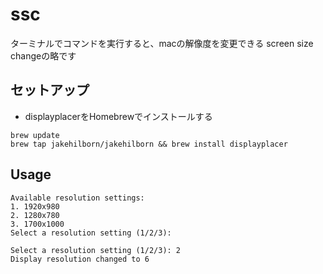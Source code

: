 # ssc
ターミナルでコマンドを実行すると、macの解像度を変更できる
screen size changeの略です

## セットアップ

- displayplacerをHomebrewでインストールする

```
brew update
brew tap jakehilborn/jakehilborn && brew install displayplacer
```

## Usage

```
Available resolution settings:
1. 1920x980
2. 1280x780
3. 1700x1000
Select a resolution setting (1/2/3):
```

```
Select a resolution setting (1/2/3): 2
Display resolution changed to 6
```
